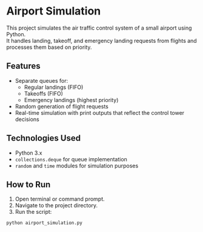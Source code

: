 # Airport Simulation

This project simulates the air traffic control system of a small airport using Python.  
It handles landing, takeoff, and emergency landing requests from flights and processes them based on priority.

## Features

- Separate queues for:
  - Regular landings (FIFO)
  - Takeoffs (FIFO)
  - Emergency landings (highest priority)
- Random generation of flight requests
- Real-time simulation with print outputs that reflect the control tower decisions

## Technologies Used

- Python 3.x
- `collections.deque` for queue implementation
- `random` and `time` modules for simulation purposes

## How to Run

1. Open terminal or command prompt.
2. Navigate to the project directory.
3. Run the script:

```bash
python airport_simulation.py
